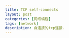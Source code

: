 ```yaml
---
title: TCP self-connects
layout: post
categories: [网络编程]
tags: [network]
description: 自连接的tcp连接.
---
```

